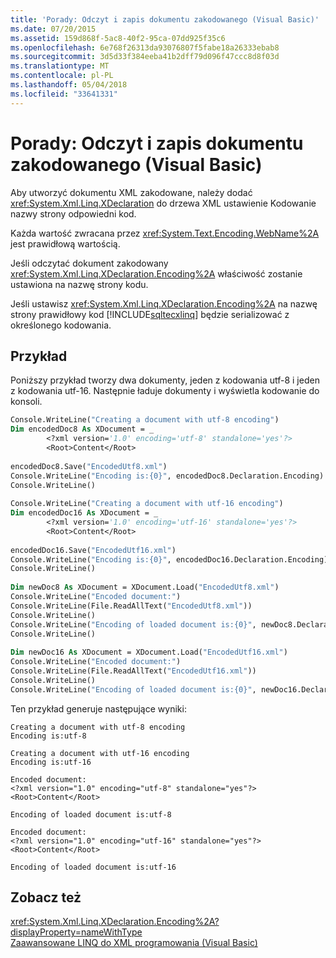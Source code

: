 ```yaml
---
title: 'Porady: Odczyt i zapis dokumentu zakodowanego (Visual Basic)'
ms.date: 07/20/2015
ms.assetid: 159d868f-5ac8-40f2-95ca-07dd925f35c6
ms.openlocfilehash: 6e768f26313da93076807f5fabe18a26333ebab8
ms.sourcegitcommit: 3d5d33f384eeba41b2dff79d096f47ccc8d8f03d
ms.translationtype: MT
ms.contentlocale: pl-PL
ms.lasthandoff: 05/04/2018
ms.locfileid: "33641331"
---
```

# <a name="how-to-read-and-write-an-encoded-document-visual-basic"></a>Porady: Odczyt i zapis dokumentu zakodowanego (Visual Basic)
Aby utworzyć dokumentu XML zakodowane, należy dodać <xref:System.Xml.Linq.XDeclaration> do drzewa XML ustawienie Kodowanie nazwy strony odpowiedni kod.  
  
 Każda wartość zwracana przez <xref:System.Text.Encoding.WebName%2A> jest prawidłową wartością.  
  
 Jeśli odczytać dokument zakodowany <xref:System.Xml.Linq.XDeclaration.Encoding%2A> właściwość zostanie ustawiona na nazwę strony kodu.  
  
 Jeśli ustawisz <xref:System.Xml.Linq.XDeclaration.Encoding%2A> na nazwę strony prawidłowy kod [!INCLUDE[sqltecxlinq](~/includes/sqltecxlinq-md.md)] będzie serializować z określonego kodowania.  
  
## <a name="example"></a>Przykład  
 Poniższy przykład tworzy dwa dokumenty, jeden z kodowania utf-8 i jeden z kodowania utf-16. Następnie ładuje dokumenty i wyświetla kodowanie do konsoli.  
  
```vb  
Console.WriteLine("Creating a document with utf-8 encoding")  
Dim encodedDoc8 As XDocument = _  
        <?xml version='1.0' encoding='utf-8' standalone='yes'?>  
        <Root>Content</Root>   
  
encodedDoc8.Save("EncodedUtf8.xml")  
Console.WriteLine("Encoding is:{0}", encodedDoc8.Declaration.Encoding)  
Console.WriteLine()  
  
Console.WriteLine("Creating a document with utf-16 encoding")  
Dim encodedDoc16 As XDocument = _  
        <?xml version='1.0' encoding='utf-16' standalone='yes'?>  
        <Root>Content</Root>  
  
encodedDoc16.Save("EncodedUtf16.xml")  
Console.WriteLine("Encoding is:{0}", encodedDoc16.Declaration.Encoding)  
Console.WriteLine()  
  
Dim newDoc8 As XDocument = XDocument.Load("EncodedUtf8.xml")  
Console.WriteLine("Encoded document:")  
Console.WriteLine(File.ReadAllText("EncodedUtf8.xml"))  
Console.WriteLine()  
Console.WriteLine("Encoding of loaded document is:{0}", newDoc8.Declaration.Encoding)  
Console.WriteLine()  
  
Dim newDoc16 As XDocument = XDocument.Load("EncodedUtf16.xml")  
Console.WriteLine("Encoded document:")  
Console.WriteLine(File.ReadAllText("EncodedUtf16.xml"))  
Console.WriteLine()  
Console.WriteLine("Encoding of loaded document is:{0}", newDoc16.Declaration.Encoding)  
```  
  
 Ten przykład generuje następujące wyniki:  
  
```  
Creating a document with utf-8 encoding  
Encoding is:utf-8  
  
Creating a document with utf-16 encoding  
Encoding is:utf-16  
  
Encoded document:  
<?xml version="1.0" encoding="utf-8" standalone="yes"?>  
<Root>Content</Root>  
  
Encoding of loaded document is:utf-8  
  
Encoded document:  
<?xml version="1.0" encoding="utf-16" standalone="yes"?>  
<Root>Content</Root>  
  
Encoding of loaded document is:utf-16  
```  
  
## <a name="see-also"></a>Zobacz też  
 <xref:System.Xml.Linq.XDeclaration.Encoding%2A?displayProperty=nameWithType>  
 [Zaawansowane LINQ do XML programowania (Visual Basic)](../../../../visual-basic/programming-guide/concepts/linq/advanced-linq-to-xml-programming.md)
